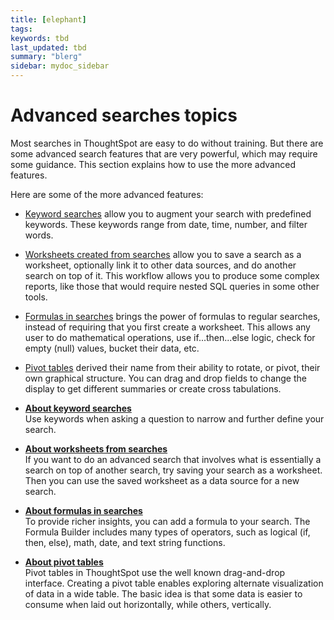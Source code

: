 ```yaml
---
title: [elephant]
tags: 
keywords: tbd
last_updated: tbd
summary: "blerg"
sidebar: mydoc_sidebar
---
```

# Advanced searches topics

Most searches in ThoughtSpot are easy to do without training. But there are some advanced search features that are very powerful, which may require some guidance. This section explains how to use the more advanced features.

Here are some of the more advanced features:

-   [Keyword searches](about_keyword_searches.html) allow you to augment your search with predefined keywords. These keywords range from date, time, number, and filter words.
-   [Worksheets created from searches](about_query_on_query.html#) allow you to save a search as a worksheet, optionally link it to other data sources, and do another search on top of it. This workflow allows you to produce some complex reports, like those that would require nested SQL queries in some other tools.
-   [Formulas in searches](add_formula_to_search.html#) brings the power of formulas to regular searches, instead of requiring that you first create a worksheet. This allows any user to do mathematical operations, use if...then...else logic, check for empty (null) values, bucket their data, etc.
-   [Pivot tables](about_pivoting_a_table.html) derived their name from their ability to rotate, or pivot, their own graphical structure. You can drag and drop fields to change the display to get different summaries or create cross tabulations.

-   **[About keyword searches](../../pages/complex_searches/about_keyword_searches.html)**  
Use keywords when asking a question to narrow and further define your search.
-   **[About worksheets from searches](../../pages/complex_searches/about_query_on_query.html)**  
If you want to do an advanced search that involves what is essentially a search on top of another search, try saving your search as a worksheet. Then you can use the saved worksheet as a data source for a new search.
-   **[About formulas in searches](../../pages/complex_searches/add_formula_to_search.html)**  
To provide richer insights, you can add a formula to your search. The Formula Builder includes many types of operators, such as logical (if, then, else), math, date, and text string functions.
-   **[About pivot tables](../../pages/complex_searches/about_pivoting_a_table.html)**  
Pivot tables in ThoughtSpot use the well known drag-and-drop interface. Creating a pivot table enables exploring alternate visualization of data in a wide table. The basic idea is that some data is easier to consume when laid out horizontally, while others, vertically.

